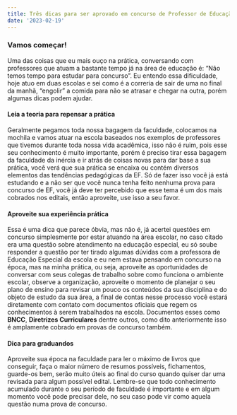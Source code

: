 ```yaml
---
title: Três dicas para ser aprovado em concurso de Professor de Educação Física 
date: '2023-02-19'
---
```


### Vamos começar!
Uma das coisas que eu mais ouço na prática, conversando com professores que atuam a bastante tempo já na área de educação é: “Não temos tempo para estudar para concurso”.
Eu entendo essa dificuldade, hoje atuo em duas escolas e sei como é a correria de sair de uma no final da manhã, “engolir” a comida para não se atrasar e chegar na outra, porém algumas dicas podem ajudar.

#### Leia a teoria para repensar a prática
 Geralmente pegamos toda nossa bagagem da faculdade, colocamos na mochila e vamos atuar na escola baseados nos exemplos de professores que tivemos durante toda nossa vida acadêmica, isso não é ruim, pois esse seu conhecimento é muito importante, porém é preciso tirar essa bagagem da faculdade da inércia e ir atrás de coisas novas para dar base a sua prática, você verá que sua prática se encaixa ou contém diversos elementos das tendências pedagógicas da EF. Só de fazer isso você já está estudando e a não ser que você nunca tenha feito nenhuma prova para concurso de EF, você já deve ter percebido que esse tema é um dos mais cobrados nos editais, então aproveite, use isso a seu favor.

#### Aproveite sua experiência prática 
Essa é uma dica que parece óbvia, mas não é, já acertei questões em concurso simplesmente por estar atuando na área escolar, no caso citado era uma questão sobre atendimento na educação especial, eu só soube responder a questão por ter tirado algumas dúvidas com a professora de Educação Especial da escola e eu nem estava pensando em concurso na época, mas na minha prática, ou seja, aproveite as oportunidades de conversar com seus colegas de trabalho sobre como funciona o ambiente escolar, observe a organização, aproveite o momento de planejar o seu plano de ensino para revisar um pouco os conteúdos da sua disciplina e do objeto de estudo da sua área, a final de contas nesse processo você estará diretamente com contato com documentos oficiais que regem os conhecimentos à serem trabalhados na escola. Documentos esses como **BNCC**, **Diretrizes Curriculares** dentre outros, como dito anteriormente isso é amplamente cobrado em provas de concurso também.

#### Dica para graduandos 
Aproveite sua época na faculdade para ler o máximo de livros que conseguir, faça o maior número de resumos possíveis, fichamentos, guarde-os bem, serão muito úteis ao final do curso quando quiser dar uma revisada para algum possível edital. Lembre-se que todo conhecimento acumulado durante o seu período de faculdade é importante e em algum momento você pode precisar dele, no seu caso pode vir como aquela questão numa prova de concurso.